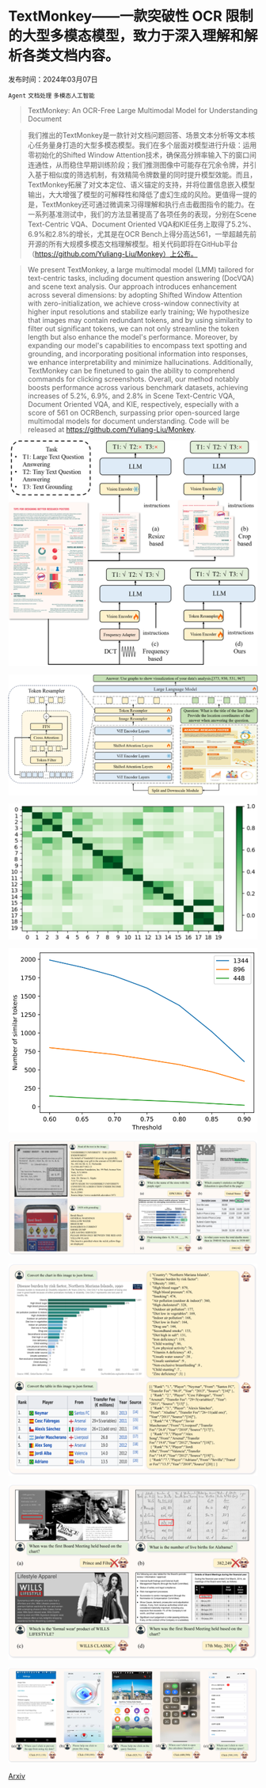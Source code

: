 # TextMonkey——一款突破性 OCR 限制的大型多模态模型，致力于深入理解和解析各类文档内容。

发布时间：2024年03月07日

`Agent` `文档处理` `多模态人工智能`

> TextMonkey: An OCR-Free Large Multimodal Model for Understanding Document

> 我们推出的TextMonkey是一款针对文档问题回答、场景文本分析等文本核心任务量身打造的大型多模态模型。我们在多个层面对模型进行升级：运用零初始化的Shifted Window Attention技术，确保高分辨率输入下的窗口间连通性，从而稳住早期训练阶段；我们推测图像中可能存在冗余令牌，并引入基于相似度的筛选机制，有效精简令牌数量的同时提升模型效能。而且，TextMonkey拓展了对文本定位、语义锚定的支持，并将位置信息嵌入模型输出，大大增强了模型的可解释性和降低了虚幻生成的风险。更值得一提的是，TextMonkey还可通过微调来习得理解和执行点击截图指令的能力。在一系列基准测试中，我们的方法显著提高了各项任务的表现，分别在Scene Text-Centric VQA、Document Oriented VQA和KIE任务上取得了5.2%、6.9%和2.8%的增长，尤其是在OCR Bench上得分高达561，一举超越先前开源的所有大规模多模态文档理解模型。相关代码即将在GitHub平台（https://github.com/Yuliang-Liu/Monkey）上公布。

> We present TextMonkey, a large multimodal model (LMM) tailored for text-centric tasks, including document question answering (DocVQA) and scene text analysis. Our approach introduces enhancement across several dimensions: by adopting Shifted Window Attention with zero-initialization, we achieve cross-window connectivity at higher input resolutions and stabilize early training; We hypothesize that images may contain redundant tokens, and by using similarity to filter out significant tokens, we can not only streamline the token length but also enhance the model's performance. Moreover, by expanding our model's capabilities to encompass text spotting and grounding, and incorporating positional information into responses, we enhance interpretability and minimize hallucinations. Additionally, TextMonkey can be finetuned to gain the ability to comprehend commands for clicking screenshots. Overall, our method notably boosts performance across various benchmark datasets, achieving increases of 5.2%, 6.9%, and 2.8% in Scene Text-Centric VQA, Document Oriented VQA, and KIE, respectively, especially with a score of 561 on OCRBench, surpassing prior open-sourced large multimodal models for document understanding. Code will be released at https://github.com/Yuliang-Liu/Monkey.

![TextMonkey——一款突破性 OCR 限制的大型多模态模型，致力于深入理解和解析各类文档内容。](../../../paper_images/2403.04473/diff_4.png)

![TextMonkey——一款突破性 OCR 限制的大型多模态模型，致力于深入理解和解析各类文档内容。](../../../paper_images/2403.04473/model_architecture_4.png)

![TextMonkey——一款突破性 OCR 限制的大型多模态模型，致力于深入理解和解析各类文档内容。](../../../paper_images/2403.04473/hot.png)

![TextMonkey——一款突破性 OCR 限制的大型多模态模型，致力于深入理解和解析各类文档内容。](../../../paper_images/2403.04473/similar.png)

![TextMonkey——一款突破性 OCR 限制的大型多模态模型，致力于深入理解和解析各类文档内容。](../../../paper_images/2403.04473/x1.png)

![TextMonkey——一款突破性 OCR 限制的大型多模态模型，致力于深入理解和解析各类文档内容。](../../../paper_images/2403.04473/x2.png)

![TextMonkey——一款突破性 OCR 限制的大型多模态模型，致力于深入理解和解析各类文档内容。](../../../paper_images/2403.04473/x3.png)

![TextMonkey——一款突破性 OCR 限制的大型多模态模型，致力于深入理解和解析各类文档内容。](../../../paper_images/2403.04473/x4.png)

[Arxiv](https://arxiv.org/abs/2403.04473)